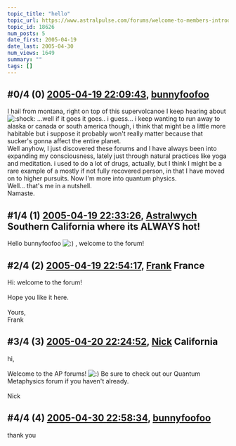 ```yaml
---
topic_title: "hello"
topic_url: https://www.astralpulse.com/forums/welcome-to-members-introductions!/hello-18626
topic_id: 18626
num_posts: 5
date_first: 2005-04-19
date_last: 2005-04-30
num_views: 1649
summary: ""
tags: []
---
```


## \#0/4 (0) [2005-04-19 22:09:43](https://www.astralpulse.com/forums/index.php?msg=161023), [bunnyfoofoo](https://www.astralpulse.com/forums/profile/?u=8853)  ##
<section>
I hail from montana, right on top of this supervolcanoe I keep hearing about
<img alt=":shock:" class="smiley" src="https://www.astralpulse.com/forums/Smileys/fugue/shocked.png" title="Shocked"/>
...well if it goes it goes.. i guess... i keep wanting to run away to alaska or canada or south america though, i think that might be a little more habitable but i suppose it probably won't really matter because that sucker's gonna affect the entire planet.
<br>
Well anyhow, I just discovered these forums and I have always been into expanding my consciousness, lately just through natural practices like yoga and meditation. i used to do a lot of drugs, actually, but I think I might be a rare example of a mostly if not fully recovered person, in that I have moved on to higher pursuits. Now I'm more into quantum physics.
<br>
Well... that's me in a nutshell.
<br>
Namaste.
</section>

## \#1/4 (1) [2005-04-19 22:33:26](https://www.astralpulse.com/forums/index.php?msg=161027), [Astralwych](https://www.astralpulse.com/forums/profile/?u=7595) Southern California where its ALWAYS hot! ##
<section>
Hello bunnyfoofoo
<img alt=":)" class="smiley" src="https://www.astralpulse.com/forums/Smileys/fugue/smiley.png" title="Smiley"/>
, welcome to the forum!
</section>

## \#2/4 (2) [2005-04-19 22:54:17](https://www.astralpulse.com/forums/index.php?msg=161031), [Frank](https://www.astralpulse.com/forums/profile/?u=359) France ##
<section>
Hi: welcome to the forum!
<br>
<br>
Hope you like it here.
<br>
<br>
Yours,
<br>
Frank
</section>

## \#3/4 (3) [2005-04-20 22:24:52](https://www.astralpulse.com/forums/index.php?msg=161174), [Nick](https://www.astralpulse.com/forums/profile/?u=2080) California ##
<section>
hi,
<br>
<br>
Welcome to the AP forums!
<img alt=":)" class="smiley" src="https://www.astralpulse.com/forums/Smileys/fugue/smiley.png" title="Smiley"/>
Be sure to check out our Quantum Metaphysics forum if you haven't already.
<br>
<br>
Nick
</section>

## \#4/4 (4) [2005-04-30 22:58:34](https://www.astralpulse.com/forums/index.php?msg=162571), [bunnyfoofoo](https://www.astralpulse.com/forums/profile/?u=8853)  ##
<section>
thank you
</section>